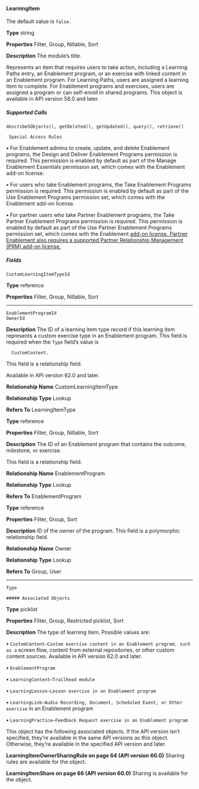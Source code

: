 #### LearningItem


The default value is `false.`

**Type**
string

**Properties**
Filter, Group, Nillable, Sort

**Description**
The module’s title.


Represents an item that requires users to take action, including a Learning Paths entry, an Enablement program, or an exercise with
linked content in an Enablement program. For Learning Paths, users are assigned a learning item to complete. For Enablement programs
and exercises, users are assigned a program or can self-enroll in shared programs. This object is available in API version 58.0 and later.

##### Supported Calls
```
describeSObjects(), getDeleted(), getUpdated(), query(), retrieve()

 Special Access Rules

```
**•** For Enablement admins to create, update, and delete Enablement programs, the Design and Deliver Enablement Programs permission
is required. This permission is enabled by default as part of the Manage Enablement Essentials permission set, which comes with
the Enablement add-on license.

**•** For users who take Enablement programs, the Take Enablement Programs permission is required. This permission is enabled by
default as part of the Use Enablement Programs permission set, which comes with the Enablement add-on license.

**•** For partner users who take Partner Enablement programs, the Take Partner Enablement Programs permission is required. This
permission is enabled by default as part of the Use Partner Enablement Programs permission set, which comes with the Enablement
[add-on license. Partner Enablement also requires a supported Partner Relationship Management (PRM) add-on license.](https://help.salesforce.com/s/articleView?id=sf.prm_support_license_template.htm&language=en_US)

##### Fields

```
CustomLearningItemTypeId

```

**Type**
reference

**Properties**
Filter, Group, Nillable, Sort


-----

```
EnablementProgramId
OwnerId

```

**Description**
The ID of a learning item type record if this learning item represents a custom exercise type
in an Enablement program. This field is required when the `Type` field’s value is
```
  CustomContent.

```
This field is a relationship field.

Available in API version 62.0 and later.

**Relationship Name**
CustomLearningItemType

**Relationship Type**
Lookup

**Refers To**
LearningItemType

**Type**
reference

**Properties**
Filter, Group, Nillable, Sort

**Description**
The ID of an Enablement program that contains the outcome, milestone, or exercise.

This field is a relationship field.

**Relationship Name**
EnablementProgram

**Relationship Type**
Lookup

**Refers To**
EnablementProgram

**Type**
reference

**Properties**
Filter, Group, Sort

**Description**
ID of the owner of the program. This field is a polymorphic relationship field.

**Relationship Name**
Owner

**Relationship Type**
Lookup

**Refers To**
Group, User


-----

```
Type

##### Associated Objects

```

**Type**
picklist

**Properties**
Filter, Group, Restricted picklist, Sort

**Description**
The type of learning item. Possible values are:

**•** `CustomContent—Custom exercise content in an Enablement program, such as a`
screen flow, content from external repositories, or other custom content sources. Available
in API version 62.0 and later.

**•** `EnablementProgram`

**•** `LearningContent—Trailhead module`

**•** `LearningLesson—Lesson exercise in an Enablement program`

**•** `LearningLink—Audio Recording, Document, Scheduled Event, or Other exercise`
in an Enablement program

**•** `LearningPractice—Feedback Request exercise in an Enablement program`


This object has the following associated objects. If the API version isn’t specified, they’re available in the same API versions as this object.
Otherwise, they’re available in the specified API version and later.

**LearningItemOwnerSharingRule on page 64 (API version 60.0)**
Sharing rules are available for the object.

**LearningItemShare on page 66 (API version 60.0)**
Sharing is available for the object.
